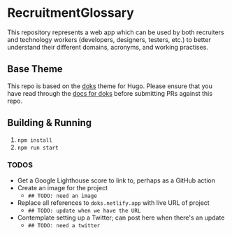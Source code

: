 # RecruitmentGlossary

This repository represents a web app which can be used by both recruiters and technology workers (developers, designers, testers, etc.) to better understand their different domains, acronyms, and working practises.

## Base Theme

This repo is based on the [doks](https://github.com/h-enk/doks) theme for Hugo. Please ensure that you have read through the [docs for doks](https://getdoks.org/docs) before submitting PRs against this repo.

## Building & Running

1. `npm install`
1. `npm run start`

### TODOS

- Get a Google Lighthouse score to link to, perhaps as a GitHub action
- Create an image for the project
  - `## TODO: need an image`
- Replace all references to `doks.netlify.app` with live URL of project
  - `## TODO: update when we have the URL`
- Contemplate setting up a Twitter; can post here when there's an update
  - `## TODO: need a twitter`
